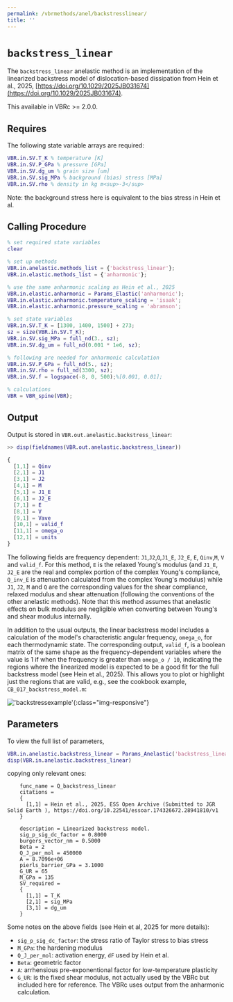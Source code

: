 ```yaml
---
permalink: /vbrmethods/anel/backstresslinear/
title: ''
---
```



# `backstress_linear`

The `backstress_linear` anelastic method is an implementation of the linearized backstress model of dislocation-based dissipation from Hein et al., 2025, [https://doi.org/10.1029/2025JB031674](https://doi.org/10.1029/2025JB031674). 

This available in VBRc >= 2.0.0.

## Requires

The following state variable arrays are required:

```matlab
VBR.in.SV.T_K % temperature [K]
VBR.in.SV.P_GPa % pressure [GPa]
VBR.in.SV.dg_um % grain size [um]
VBR.in.SV.sig_MPa % background (bias) stress [MPa]
VBR.in.SV.rho % density in kg m<sup>-3</sup>
```

Note: the background stress here is equivalent to the bias stress in Hein et al.

## Calling Procedure

```matlab
% set required state variables
clear

% set up methods
VBR.in.anelastic.methods_list = {'backstress_linear'};
VBR.in.elastic.methods_list = {'anharmonic'};

% use the same anharmonic scaling as Hein et al., 2025
VBR.in.elastic.anharmonic = Params_Elastic('anharmonic');
VBR.in.elastic.anharmonic.temperature_scaling = 'isaak';
VBR.in.elastic.anharmonic.pressure_scaling = 'abramson';

% set state variables
VBR.in.SV.T_K = [1300, 1400, 1500] + 273;
sz = size(VBR.in.SV.T_K);
VBR.in.SV.sig_MPa = full_nd(3., sz);
VBR.in.SV.dg_um = full_nd(0.001 * 1e6, sz);

% following are needed for anharmonic calculation
VBR.in.SV.P_GPa = full_nd(5., sz);
VBR.in.SV.rho = full_nd(3300, sz);
VBR.in.SV.f = logspace(-8, 0, 500);%[0.001, 0.01];

% calculations
VBR = VBR_spine(VBR);
```

## Output

Output is stored in `VBR.out.anelastic.backstress_linear`:

```matlab
>> disp(fieldnames(VBR.out.anelastic.backstress_linear))

{
  [1,1] = Qinv
  [2,1] = J1
  [3,1] = J2
  [4,1] = M
  [5,1] = J1_E
  [6,1] = J2_E
  [7,1] = E
  [8,1] = V
  [9,1] = Vave
  [10,1] = valid_f
  [11,1] = omega_o
  [12,1] = units
}

```

The following fields are frequency dependent: `J1`,`J2`,`Q`,`J1_E`, `J2_E`, `E`, `Qinv`,`M`, `V` and `valid_f`. For this method, `E` is the relaxed Young's modulus (and `J1_E`, `J2_E` are the real and complex portion of the complex Young's compliance, `Q_inv_E` is attenuation calculated from the complex Young's modulus) while `J1`, `J2`, `M` and `Q` are the corresponding values for the shear compliance, relaxed modulus and shear attenuation (following the conventions of the other anelastic methods). Note that this method assumes that anelastic effects on bulk modulus are negligible when converting between Young's and shear modulus internally.

In addition to the usual outputs, the linear backstress model includes a calculation of the model's characteristic angular frequency, `omega_o`, for each thermodynamic state. The corresponding output, `valid_f`, is a boolean matrix of the same shape as the frequency-dependent variables where the value is 1 if when the frequency is greater than `omega_o / 10`, indicating the regions where the linearized model is expected to be a good fit for the full backstress model (see Hein et al., 2025). This allows you to plot or highlight just the regions that are valid, e.g., see the cookbook example, `CB_017_backstress_model.m`:

!['backstressexample'](/vbr/assets/images/backstress_example.png){:class="img-responsive"}

## Parameters

To view the full list of parameters,
```matlab
VBR.in.anelastic.backstress_linear = Params_Anelastic('backstress_linear');
disp(VBR.in.anelastic.backstress_linear)
```

copying only relevant ones:
```
    func_name = Q_backstress_linear
    citations =
    {
      [1,1] = Hein et al., 2025, ESS Open Archive (Submitted to JGR Solid Earth ), https://doi.org/10.22541/essoar.174326672.28941810/v1
    }

    description = Linearized backstress model.
    sig_p_sig_dc_factor = 0.8000
    burgers_vector_nm = 0.5000
    Beta = 2
    Q_J_per_mol = 450000
    A = 8.7096e+06
    pierls_barrier_GPa = 3.1000
    G_UR = 65
    M_GPa = 135
    SV_required =
    {
      [1,1] = T_K
      [2,1] = sig_MPa
      [3,1] = dg_um
    }
```

Some notes on the above fields (see Hein et al, 2025 for more details):

* `sig_p_sig_dc_factor`: the stress ratio of Taylor stress to bias stress
* `M_GPa`: the hardening modulus
* `Q_J_per_mol`: activation energy, `dF` used by Hein et al.
* `Beta`: geometric factor
* `A`: arrhensious pre-exponentional factor for low-temperature plasticity
* `G_UR`: is the fixed shear modulus, not actually used by the VBRc but included here for reference. The VBRc uses output from the anharmonic calculation.


